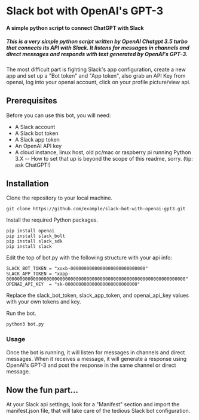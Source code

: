 # Slack bot with OpenAI's GPT-3

#### A simple python script to connect ChatGPT with Slack

##### This is a very simple python script written by OpenAI Chatgpt 3.5 turbo that connects its API with Slack. It listens for messages in channels and direct messages and responds with text generated by OpenAI's GPT-3.

The most difficult part is fighting Slack's app configuration, create a new app and set up a "Bot token" and "App token", also grab an API Key from openai, log into your openai account, click on your profile picture/view api.

## Prerequisites
Before you can use this bot, you will need:

- A Slack account
- A Slack bot token
- A Slack app token
- An OpenAI API key
- A cloud instance, linux host, old pc/mac or raspberry pi running Python 3.X -- How to set that up is beyond the scope of this readme, sorry. (tip: ask ChatGPT!)

## Installation
Clone the repository to your local machine.

```
git clone https://github.com/example/slack-bot-with-openai-gpt3.git
```

Install the required Python packages.

```
pip install openai
pip install slack_bolt
pip install slack_sdk
pip install slack
```

Edit the top of bot.py with the following structure with your api info: 
```
SLACK_BOT_TOKEN = "xoxb-0000000000000000000000000000"
SLACK_APP_TOKEN = "xapp-0000000000000000000000000000000000000000000000000000000000000000000"
OPENAI_API_KEY  = "sk-000000000000000000000000000"
```

Replace the slack_bot_token, slack_app_token, and openai_api_key values with your own tokens and key.

Run the bot.

```
python3 bot.py
```

### Usage
Once the bot is running, it will listen for messages in channels and direct messages. When it receives a message, it will generate a response using OpenAI's GPT-3 and post the response in the same channel or direct message.

## Now the fun part...
At your Slack api settings, look for a "Manifest" section and import the manifest.json file, that will take care of the tedious Slack bot configuration.

